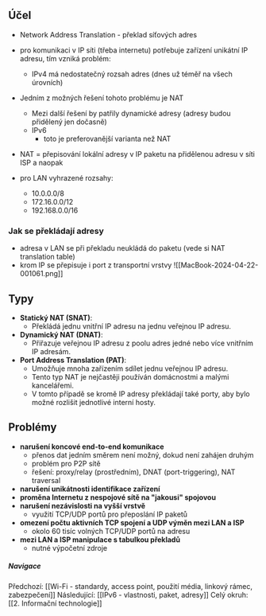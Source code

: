 ## Účel
- Network Address Translation - překlad síťových adres
- pro komunikaci v IP síti (třeba internetu) potřebuje zařízení unikátní IP adresu, tím vzniká problém:
	- IPv4 má nedostatečný rozsah adres (dnes už téměř na všech úrovních)

- Jedním z možných řešení tohoto problému je NAT
	- Mezi další řešení by patřily dynamické adresy (adresy budou přidělený jen dočasně)
	- IPv6
		- toto je preferovanější varianta než NAT

- NAT = přepisování lokální adresy v IP paketu na přidělenou adresu v síti ISP a naopak 
- pro LAN vyhrazené rozsahy:
	- 10.0.0.0/8
	- 172.16.0.0/12
	- 192.168.0.0/16

### Jak se překládají adresy
- adresa v LAN se při překladu neukládá do paketu (vede si NAT translation table)
- krom IP se přepisuje i port z transportní vrstvy
![[MacBook-2024-04-22-001061.png]]

## Typy
- **Statický NAT (SNAT)**:
	- Překládá jednu vnitřní IP adresu na jednu veřejnou IP adresu.
- **Dynamický NAT (DNAT)**:
	- Přiřazuje veřejnou IP adresu z poolu adres jedné nebo více vnitřním IP adresám.
- **Port Address Translation (PAT)**:
	- Umožňuje mnoha zařízením sdílet jednu veřejnou IP adresu.
	- Tento typ NAT je nejčastěji používán domácnostmi a malými kancelářemi.
	- V tomto případě se kromě IP adresy překládají také porty, aby bylo možné rozlišit jednotlivé interní hosty.

## Problémy
- **narušení koncové end-to-end komunikace**
	- přenos dat jedním směrem není možný, dokud není zahájen druhým
	- problém pro P2P sítě
	- řešení: proxy/relay (prostředním), DNAT (port-triggering), NAT traversal
- **narušení unikátnosti identifikace zařízení**
- **proměna Internetu z nespojové sítě na "jakousi" spojovou**
- **narušení nezávislosti na vyšší vrstvě**
	- využití TCP/UDP portů pro přeposlání IP paketů
- **omezení počtu aktivních TCP spojení a UDP výměn mezi LAN a ISP**
	- okolo 60 tisíc volných TCP/UDP portů na adresu
- **mezi LAN a ISP manipulace s tabulkou překladů**
	- nutné výpočetní zdroje

##### Navigace
Předchozí:  [[Wi-Fi - standardy, access point, použití média, linkový rámec, zabezpečení]]
Následující: [[IPv6 - vlastnosti, paket, adresy]]
Celý okruh: [[2. Informační technologie]]